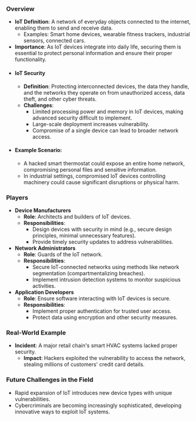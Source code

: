 ### Overview
- **IoT Definition**: A network of everyday objects connected to the internet, enabling them to send and receive data.
    - Examples: Smart home devices, wearable fitness trackers, industrial sensors, connected cars.
- **Importance**: As IoT devices integrate into daily life, securing them is essential to protect personal information and ensure their proper functionality.
- #### IoT Security
	- **Definition**: Protecting interconnected devices, the data they handle, and the networks they operate on from unauthorized access, data theft, and other cyber threats.
	- **Challenges**:
	    - Limited processing power and memory in IoT devices, making advanced security difficult to implement.
	    - Large-scale deployment increases vulnerability.
	    - Compromise of a single device can lead to broader network access.
- #### Example Scenario:
	- A hacked smart thermostat could expose an entire home network, compromising personal files and sensitive information.
	- In industrial settings, compromised IoT devices controlling machinery could cause significant disruptions or physical harm.



### Players
- **Device Manufacturers**
    - **Role**: Architects and builders of IoT devices.
    - **Responsibilities**:
        - Design devices with security in mind (e.g., secure design principles, minimal unnecessary features).
        - Provide timely security updates to address vulnerabilities.
- **Network Administrators**
    - **Role**: Guards of the IoT network.
    - **Responsibilities**:
        - Secure IoT-connected networks using methods like network segmentation (compartmentalizing breaches).
        - Implement intrusion detection systems to monitor suspicious activities.
- **Application Developers**
    - **Role**: Ensure software interacting with IoT devices is secure.
    - **Responsibilities**:
        - Implement proper authentication for trusted user access.
        - Protect data using encryption and other security measures.



### Real-World Example
- **Incident**: A major retail chain's smart HVAC systems lacked proper security.
	- **Impact**: Hackers exploited the vulnerability to access the network, stealing millions of customers' credit card details.



### Future Challenges in the Field
- Rapid expansion of IoT introduces new device types with unique vulnerabilities.
- Cybercriminals are becoming increasingly sophisticated, developing innovative ways to exploit IoT systems.